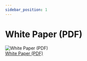 ```yaml
---
sidebar_position: 1
---
```

# White Paper (PDF)
![White Paper (PDF)](/pdfs/oasys_whitepaper_cover.png)  
[White Paper (PDF)](/pdfs/Oasys_WhitePaper.pdf)